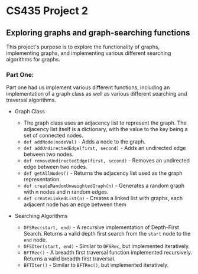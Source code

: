 # CS435 Project 2
## Exploring graphs and graph-searching functions

This project's purpose is to explore the functionality of graphs, implementing graphs, and implementing various different searching algorithms for graphs.

### Part One:
Part one had us implement various different functions, including an implementation of a graph class as well as various different searching and traversal algorithms.

* Graph Class
  * The graph class uses an adjacency list to represent the graph. The adjacency list itself is a dictionary, with the value to the key being a set of connected nodes.
  * `def addNode(nodeVal)` - Adds a node to the graph.
  * `def addUndirectedEdge(first, second)` - Adds an undirected edge between two nodes.
  * `def removeUndirectedEdge(first, second)` - Removes an undirected edge between two nodes.
  * `def getAllNodes()` - Returns the adjacency list used as the graph representation.
  * `def createRandomUnweightedGraph(n)` - Generates a random graph with n nodes and n random edges.
  * `def createLinkedList(n)` - Creates a linked list with graphs, each adjacent node has an edge between them

* Searching Algorithms
  * `DFSRec(start, end)` - A recursive implementation of Depth-First Search. Returns a valid depth first search from the `start` node to the `end` node.
  * `DFSIter(start, end)` - Similar to `DFSRec`, but implemented iteratively.
  * `BFTRec()` - A breadth first traversal function implemented recursively. Returns a valid breadth first traversal.
  * `BFTIter()` - Similar to `BFTRec()`, but implemented iteratively.